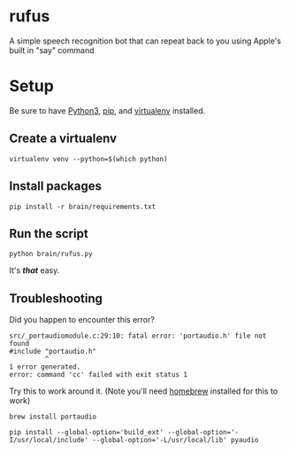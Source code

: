 # rufus
A simple speech recognition bot that can repeat back to you using Apple's built in "say" command


# Setup

Be sure to have [Python3](https://www.python.org/downloads/), [pip](https://pip.pypa.io/en/stable/installation/), and [virtualenv](https://virtualenv.pypa.io/en/latest/installation.html) installed. 

## Create a virtualenv
`virtualenv venv --python=$(which python)`

## Install packages
`pip install -r brain/requirements.txt`

## Run the script
`python brain/rufus.py`

It's ___that___ easy. 

## Troubleshooting
Did you happen to encounter this error? 

```
src/_portaudiomodule.c:29:10: fatal error: 'portaudio.h' file not found
#include "portaudio.h"
         ^
1 error generated.
error: command 'cc' failed with exit status 1
```

Try this to work around it. (Note you'll need [homebrew](https://brew.sh) installed for this to work)

```
brew install portaudio

pip install --global-option='build_ext' --global-option='-I/usr/local/include' --global-option='-L/usr/local/lib' pyaudio
```
